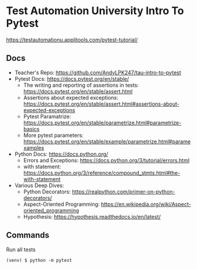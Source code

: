 # Test Automation University Intro To Pytest

https://testautomationu.applitools.com/pytest-tutorial/

## Docs
- Teacher's Repo:  https://github.com/AndyLPK247/tau-intro-to-pytest
- Pytest Docs: https://docs.pytest.org/en/stable/
  - The writing and reporting of assertions in tests: https://docs.pytest.org/en/stable/assert.html
  - Assertions about expected exceptions:  https://docs.pytest.org/en/stable/assert.html#assertions-about-expected-exceptions
  - Pytest Paramatrize: https://docs.pytest.org/en/stable/parametrize.html#parametrize-basics
  - More pytest parameters:  https://docs.pytest.org/en/stable/example/parametrize.html#paramexamples
- Python Docs:  https://docs.python.org/
  - Errors and Exceptions:  https://docs.python.org/3/tutorial/errors.html
  - with statement:  https://docs.python.org/3/reference/compound_stmts.html#the-with-statement
- Various Deep Dives:
  - Python Decorators:  https://realpython.com/primer-on-python-decorators/
  - Aspect-Oriented Programming:  https://en.wikipedia.org/wiki/Aspect-oriented_programming
  - Hypothesis:  https://hypothesis.readthedocs.io/en/latest/

## Commands

Run all tests

```
(venv) $ python -m pytest
```
